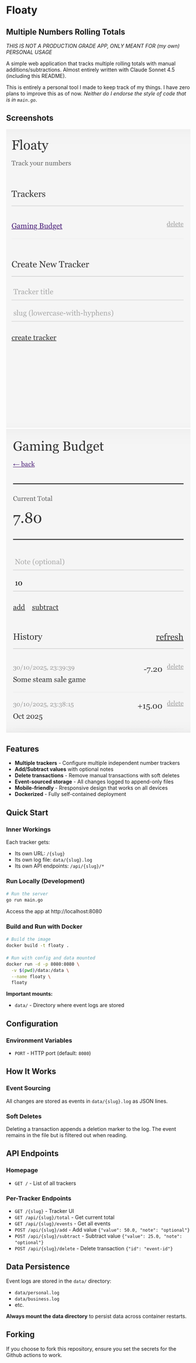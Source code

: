 # Floaty

## Multiple Numbers Rolling Totals

_THIS IS NOT A PRODUCTION GRADE APP, ONLY MEANT FOR (my own) PERSONAL USAGE_

A simple web application that tracks multiple rolling totals with manual additions/subtractions.
Almost entirely written with Claude Sonnet 4.5 (including this README).

This is entirely a personal tool I made to keep track of my things.
I have zero plans to improve this as of now.
_Neither do I endorse the style of code that is in `main.go`_.

## Screenshots

![Screenshot 1](./images/shot1.jpg)
![Screenshot 2](./images/shot2.jpg)

## Features

- **Multiple trackers** - Configure multiple independent number trackers
- **Add/Subtract values** with optional notes
- **Delete transactions** - Remove manual transactions with soft deletes
- **Event-sourced storage** - All changes logged to append-only files
- **Mobile-friendly** - Rresponsive design that works on all devices
- **Dockerized** - Fully self-contained deployment

## Quick Start

### Inner Workings

Each tracker gets:

- Its own URL: `/{slug}`
- Its own log file: `data/{slug}.log`
- Its own API endpoints: `/api/{slug}/*`

### Run Locally (Development)

```bash
# Run the server
go run main.go
```

Access the app at http://localhost:8080

### Build and Run with Docker

```bash
# Build the image
docker build -t floaty .

# Run with config and data mounted
docker run -d -p 8080:8080 \
  -v $(pwd)/data:/data \
  --name floaty \
  floaty
```

**Important mounts:**

- `data/` - Directory where event logs are stored

## Configuration

### Environment Variables

- `PORT` - HTTP port (default: `8080`)

## How It Works

### Event Sourcing

All changes are stored as events in `data/{slug}.log` as JSON lines.

### Soft Deletes

Deleting a transaction appends a deletion marker to the log. The event remains in the file but is filtered out when reading.

## API Endpoints

### Homepage

- `GET /` - List of all trackers

### Per-Tracker Endpoints

- `GET /{slug}` - Tracker UI
- `GET /api/{slug}/total` - Get current total
- `GET /api/{slug}/events` - Get all events
- `POST /api/{slug}/add` - Add value `{"value": 50.0, "note": "optional"}`
- `POST /api/{slug}/subtract` - Subtract value `{"value": 25.0, "note": "optional"}`
- `POST /api/{slug}/delete` - Delete transaction `{"id": "event-id"}`

## Data Persistence

Event logs are stored in the `data/` directory:

- `data/personal.log`
- `data/business.log`
- etc.

**Always mount the data directory** to persist data across container restarts.

## Forking

If you choose to fork this repository, ensure you set the secrets for the Github actions to work.
